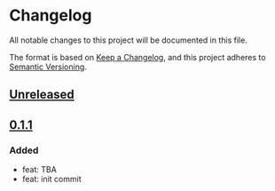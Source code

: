 # Changelog

All notable changes to this project will be documented in this file.

The format is based on [Keep a Changelog](https://keepachangelog.com/en/1.0.0/),
and this project adheres to [Semantic Versioning](https://semver.org/spec/v2.0.0.html).

## [Unreleased]


## [0.1.1]

### Added

- feat: TBA
- feat: init commit

[Unreleased]: https://github.com/MetaMask/snap-bitcoin-wallet/compare/v0.1.1...HEAD
[0.1.1]: https://github.com/MetaMask/snap-bitcoin-wallet/releases/tag/v0.1.1
